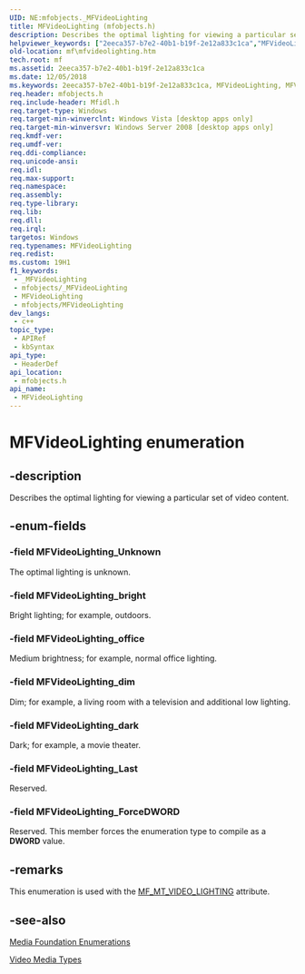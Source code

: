 ```yaml
---
UID: NE:mfobjects._MFVideoLighting
title: MFVideoLighting (mfobjects.h)
description: Describes the optimal lighting for viewing a particular set of video content.
helpviewer_keywords: ["2eeca357-b7e2-40b1-b19f-2e12a833c1ca","MFVideoLighting","MFVideoLighting enumeration [Media Foundation]","MFVideoLighting_ForceDWORD","MFVideoLighting_Last","MFVideoLighting_Unknown","MFVideoLighting_bright","MFVideoLighting_dark","MFVideoLighting_dim","MFVideoLighting_office","mf.mfvideolighting","mfobjects/MFVideoLighting","mfobjects/MFVideoLighting_ForceDWORD","mfobjects/MFVideoLighting_Last","mfobjects/MFVideoLighting_Unknown","mfobjects/MFVideoLighting_bright","mfobjects/MFVideoLighting_dark","mfobjects/MFVideoLighting_dim","mfobjects/MFVideoLighting_office"]
old-location: mf\mfvideolighting.htm
tech.root: mf
ms.assetid: 2eeca357-b7e2-40b1-b19f-2e12a833c1ca
ms.date: 12/05/2018
ms.keywords: 2eeca357-b7e2-40b1-b19f-2e12a833c1ca, MFVideoLighting, MFVideoLighting enumeration [Media Foundation], MFVideoLighting_ForceDWORD, MFVideoLighting_Last, MFVideoLighting_Unknown, MFVideoLighting_bright, MFVideoLighting_dark, MFVideoLighting_dim, MFVideoLighting_office, mf.mfvideolighting, mfobjects/MFVideoLighting, mfobjects/MFVideoLighting_ForceDWORD, mfobjects/MFVideoLighting_Last, mfobjects/MFVideoLighting_Unknown, mfobjects/MFVideoLighting_bright, mfobjects/MFVideoLighting_dark, mfobjects/MFVideoLighting_dim, mfobjects/MFVideoLighting_office
req.header: mfobjects.h
req.include-header: Mfidl.h
req.target-type: Windows
req.target-min-winverclnt: Windows Vista [desktop apps only]
req.target-min-winversvr: Windows Server 2008 [desktop apps only]
req.kmdf-ver: 
req.umdf-ver: 
req.ddi-compliance: 
req.unicode-ansi: 
req.idl: 
req.max-support: 
req.namespace: 
req.assembly: 
req.type-library: 
req.lib: 
req.dll: 
req.irql: 
targetos: Windows
req.typenames: MFVideoLighting
req.redist: 
ms.custom: 19H1
f1_keywords:
 - _MFVideoLighting
 - mfobjects/_MFVideoLighting
 - MFVideoLighting
 - mfobjects/MFVideoLighting
dev_langs:
 - c++
topic_type:
 - APIRef
 - kbSyntax
api_type:
 - HeaderDef
api_location:
 - mfobjects.h
api_name:
 - MFVideoLighting
---
```


# MFVideoLighting enumeration


## -description

Describes the optimal lighting for viewing a particular set of video content.

## -enum-fields

### -field MFVideoLighting_Unknown

The optimal lighting is unknown.

### -field MFVideoLighting_bright

Bright lighting; for example, outdoors.

### -field MFVideoLighting_office

Medium brightness; for example, normal office lighting.

### -field MFVideoLighting_dim

Dim; for example, a living room with a television and additional low lighting.

### -field MFVideoLighting_dark

Dark; for example, a movie theater.

### -field MFVideoLighting_Last

Reserved.

### -field MFVideoLighting_ForceDWORD

Reserved. This member forces the enumeration type to compile as a <b>DWORD</b> value.

## -remarks

This enumeration is used with the <a href="https://docs.microsoft.com/windows/desktop/medfound/mf-mt-video-lighting-attribute">MF_MT_VIDEO_LIGHTING</a> attribute.

## -see-also

<a href="https://docs.microsoft.com/windows/desktop/medfound/media-foundation-enumerations">Media Foundation Enumerations</a>



<a href="https://docs.microsoft.com/windows/desktop/medfound/video-media-types">Video Media Types</a>

